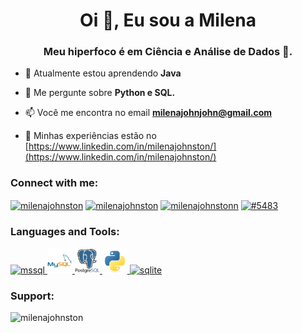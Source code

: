 <h1 align="center">Oi 👋, Eu sou a Milena</h1>
<h3 align="center">Meu hiperfoco é em Ciência e Análise de Dados 👀.</h3>

- 🌱 Atualmente estou aprendendo **Java**

- 💬 Me pergunte sobre **Python e SQL.**

- 📫 Você me encontra no email **milenajohnjohn@gmail.com**

- 📄 Minhas experiências estão no [https://www.linkedin.com/in/milenajohnston/](https://www.linkedin.com/in/milenajohnston/)

<h3 align="left">Connect with me:</h3>
<p align="left">
<a href="https://twitter.com/milenajohnston" target="blank"><img align="center" src="https://raw.githubusercontent.com/rahuldkjain/github-profile-readme-generator/master/src/images/icons/Social/twitter.svg" alt="milenajohnston" height="30" width="40" /></a>
<a href="https://linkedin.com/in/milenajohnston" target="blank"><img align="center" src="https://raw.githubusercontent.com/rahuldkjain/github-profile-readme-generator/master/src/images/icons/Social/linked-in-alt.svg" alt="milenajohnston" height="30" width="40" /></a>
<a href="https://instagram.com/milenajohnstonn" target="blank"><img align="center" src="https://raw.githubusercontent.com/rahuldkjain/github-profile-readme-generator/master/src/images/icons/Social/instagram.svg" alt="milenajohnstonn" height="30" width="40" /></a>
<a href="https://discord.gg/#5483" target="blank"><img align="center" src="https://raw.githubusercontent.com/rahuldkjain/github-profile-readme-generator/master/src/images/icons/Social/discord.svg" alt="#5483" height="30" width="40" /></a>
</p>

<h3 align="left">Languages and Tools:</h3>
<p align="left"> <a href="https://www.microsoft.com/en-us/sql-server" target="_blank" rel="noreferrer"> <img src="https://www.svgrepo.com/show/303229/microsoft-sql-server-logo.svg" alt="mssql" width="40" height="40"/> </a> <a href="https://www.mysql.com/" target="_blank" rel="noreferrer"> <img src="https://raw.githubusercontent.com/devicons/devicon/master/icons/mysql/mysql-original-wordmark.svg" alt="mysql" width="40" height="40"/> </a> <a href="https://www.postgresql.org" target="_blank" rel="noreferrer"> <img src="https://raw.githubusercontent.com/devicons/devicon/master/icons/postgresql/postgresql-original-wordmark.svg" alt="postgresql" width="40" height="40"/> </a> <a href="https://www.python.org" target="_blank" rel="noreferrer"> <img src="https://raw.githubusercontent.com/devicons/devicon/master/icons/python/python-original.svg" alt="python" width="40" height="40"/> </a> <a href="https://www.sqlite.org/" target="_blank" rel="noreferrer"> <img src="https://www.vectorlogo.zone/logos/sqlite/sqlite-icon.svg" alt="sqlite" width="40" height="40"/> </a> </p>

<h3 align="left">Support:</h3>
<p><a href="https://www.buymeacoffee.com/milenajohnston"> <img align="left" src="https://cdn.buymeacoffee.com/buttons/v2/default-yellow.png" height="50" width="210" alt="milenajohnston" /></a></p><br><br>



<!---

- 👋 Hi, I’m @milenajohnjohn
- 👀 I’m interested in ...
- 🌱 I’m currently learning ...
- 💞️ I’m looking to collaborate on ...
- 📫 How to reach me ...


milenajohnjohn/milenajohnjohn is a ✨ special ✨ repository because its `README.md` (this file) appears on your GitHub profile.
You can click the Preview link to take a look at your changes.
--->

